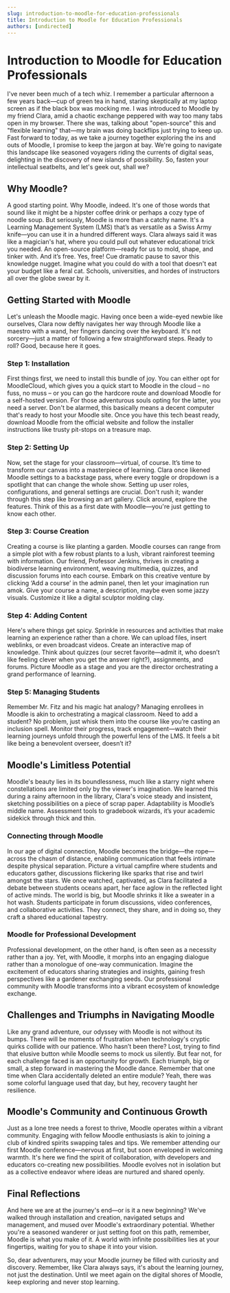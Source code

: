```yaml
---
slug: introduction-to-moodle-for-education-professionals
title: Introduction to Moodle for Education Professionals
authors: [undirected]
---
```



# Introduction to Moodle for Education Professionals

I've never been much of a tech whiz. I remember a particular afternoon a few years back—cup of green tea in hand, staring skeptically at my laptop screen as if the black box was mocking me. I was introduced to Moodle by my friend Clara, amid a chaotic exchange peppered with way too many tabs open in my browser. There she was, talking about "open-source" this and "flexible learning" that—my brain was doing backflips just trying to keep up. Fast forward to today, as we take a journey together exploring the ins and outs of Moodle, I promise to keep the jargon at bay. We're going to navigate this landscape like seasoned voyagers riding the currents of digital seas, delighting in the discovery of new islands of possibility. So, fasten your intellectual seatbelts, and let's geek out, shall we?

## Why Moodle?

A good starting point. Why Moodle, indeed. It's one of those words that sound like it might be a hipster coffee drink or perhaps a cozy type of noodle soup. But seriously, Moodle is more than a catchy name. It's a Learning Management System (LMS) that’s as versatile as a Swiss Army knife—you can use it in a hundred different ways. Clara always said it was like a magician's hat, where you could pull out whatever educational trick you needed. An open-source platform—ready for us to mold, shape, and tinker with. And it’s free. Yes, free! Cue dramatic pause to savor this knowledge nugget. Imagine what you could do with a tool that doesn't eat your budget like a feral cat. Schools, universities, and hordes of instructors all over the globe swear by it.

## Getting Started with Moodle

Let's unleash the Moodle magic. Having once been a wide-eyed newbie like ourselves, Clara now deftly navigates her way through Moodle like a maestro with a wand, her fingers dancing over the keyboard. It's not sorcery—just a matter of following a few straightforward steps. Ready to roll? Good, because here it goes.

### Step 1: Installation

First things first, we need to install this bundle of joy. You can either opt for MoodleCloud, which gives you a quick start to Moodle in the cloud – no fuss, no muss – or you can go the hardcore route and download Moodle for a self-hosted version. For those adventurous souls opting for the latter, you need a server. Don't be alarmed, this basically means a decent computer that's ready to host your Moodle site. Once you have this tech beast ready, download Moodle from the official website and follow the installer instructions like trusty pit-stops on a treasure map.

### Step 2: Setting Up

Now, set the stage for your classroom—virtual, of course. It’s time to transform our canvas into a masterpiece of learning. Clara once likened Moodle settings to a backstage pass, where every toggle or dropdown is a spotlight that can change the whole show. Setting up user roles, configurations, and general settings are crucial. Don't rush it; wander through this step like browsing an art gallery. Click around, explore the features. Think of this as a first date with Moodle—you're just getting to know each other.

### Step 3: Course Creation

Creating a course is like planting a garden. Moodle courses can range from a simple plot with a few robust plants to a lush, vibrant rainforest teeming with information. Our friend, Professor Jenkins, thrives in creating a biodiverse learning environment, weaving multimedia, quizzes, and discussion forums into each course. Embark on this creative venture by clicking ‘Add a course’ in the admin panel, then let your imagination run amok. Give your course a name, a description, maybe even some jazzy visuals. Customize it like a digital sculptor molding clay.

### Step 4: Adding Content

Here's where things get spicy. Sprinkle in resources and activities that make learning an experience rather than a chore. We can upload files, insert weblinks, or even broadcast videos. Create an interactive map of knowledge. Think about quizzes (our secret favorite—admit it, who doesn’t like feeling clever when you get the answer right?), assignments, and forums. Picture Moodle as a stage and you are the director orchestrating a grand performance of learning.

### Step 5: Managing Students

Remember Mr. Fitz and his magic hat analogy? Managing enrollees in Moodle is akin to orchestrating a magical classroom. Need to add a student? No problem, just whisk them into the course like you’re casting an inclusion spell. Monitor their progress, track engagement—watch their learning journeys unfold through the powerful lens of the LMS. It feels a bit like being a benevolent overseer, doesn’t it?

## Moodle's Limitless Potential

Moodle's beauty lies in its boundlessness, much like a starry night where constellations are limited only by the viewer's imagination. We learned this during a rainy afternoon in the library, Clara's voice steady and insistent, sketching possibilities on a piece of scrap paper. Adaptability is Moodle’s middle name. Assessment tools to gradebook wizards, it’s your academic sidekick through thick and thin.

### Connecting through Moodle

In our age of digital connection, Moodle becomes the bridge—the rope—across the chasm of distance, enabling communication that feels intimate despite physical separation. Picture a virtual campfire where students and educators gather, discussions flickering like sparks that rise and twirl amongst the stars. We once watched, captivated, as Clara facilitated a debate between students oceans apart, her face aglow in the reflected light of active minds. The world is big, but Moodle shrinks it like a sweater in a hot wash. Students participate in forum discussions, video conferences, and collaborative activities. They connect, they share, and in doing so, they craft a shared educational tapestry.

### Moodle for Professional Development

Professional development, on the other hand, is often seen as a necessity rather than a joy. Yet, with Moodle, it morphs into an engaging dialogue rather than a monologue of one-way communication. Imagine the excitement of educators sharing strategies and insights, gaining fresh perspectives like a gardener exchanging seeds. Our professional community with Moodle transforms into a vibrant ecosystem of knowledge exchange.

## Challenges and Triumphs in Navigating Moodle

Like any grand adventure, our odyssey with Moodle is not without its bumps. There will be moments of frustration when technology's cryptic quirks collide with our patience. Who hasn’t been there? Lost, trying to find that elusive button while Moodle seems to mock us silently. But fear not, for each challenge faced is an opportunity for growth. Each triumph, big or small, a step forward in mastering the Moodle dance. Remember that one time when Clara accidentally deleted an entire module? Yeah, there was some colorful language used that day, but hey, recovery taught her resilience.  

## Moodle's Community and Continuous Growth

Just as a lone tree needs a forest to thrive, Moodle operates within a vibrant community. Engaging with fellow Moodle enthusiasts is akin to joining a club of kindred spirits swapping tales and tips. We remember attending our first Moodle conference—nervous at first, but soon enveloped in welcoming warmth. It's here we find the spirit of collaboration, with developers and educators co-creating new possibilities. Moodle evolves not in isolation but as a collective endeavor where ideas are nurtured and shared openly.

## Final Reflections

And here we are at the journey's end—or is it a new beginning? We've walked through installation and creation, navigated setups and management, and mused over Moodle's extraordinary potential. Whether you're a seasoned wanderer or just setting foot on this path, remember, Moodle is what you make of it. A world with infinite possibilities lies at your fingertips, waiting for you to shape it into your vision. 

So, dear adventurers, may your Moodle journey be filled with curiosity and discovery. Remember, like Clara always says, it's about the learning journey, not just the destination. Until we meet again on the digital shores of Moodle, keep exploring and never stop learning.
